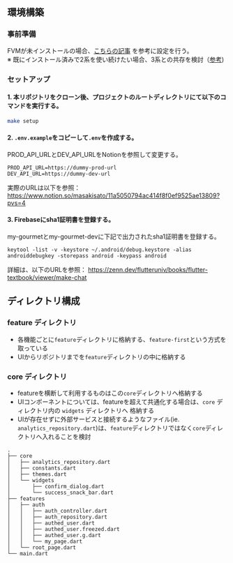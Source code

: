 ## 環境構築

### 事前準備

FVMが未インストールの場合、[こちらの記事](https://zenn.dev/altiveinc/articles/flutter-version-management)
を参考に設定を行う。  
※
既にインストール済みで2系を使い続けたい場合、3系との共存を検討（[参考](https://zenn.dev/altiveinc/articles/flutter-version-management-3#v2%E3%81%A8v3%E3%81%AE%E5%85%B1%E5%AD%98))

### セットアップ

#### 1. 本リポジトリをクローン後、プロジェクトのルートディレクトリにて以下のコマンドを実行する。

```bash
make setup
```

#### 2. `.env.example`をコピーして`.env`を作成する。
PROD_API_URLとDEV_API_URLをNotionを参照して変更する。

```.dotenv
PROD_API_URL=https://dummy-prod-url
DEV_API_URL=https://dummy-dev-url
```

実際のURLは以下を参照：
https://www.notion.so/masakisato/11a5050794ac414f8f0ef9525ae13809?pvs=4

#### 3. Firebaseにsha1証明書を登録する。
   my-gourmetとmy-gourmet-devに下記で出力されたsha1証明書を登録する。
```
keytool -list -v -keystore ~/.android/debug.keystore -alias androiddebugkey -storepass android -keypass android
```

詳細は、以下のURLを参照：
https://zenn.dev/flutteruniv/books/flutter-textbook/viewer/make-chat

## ディレクトリ構成
### feature ディレクトリ
- 各機能ごとに`feature`ディレクトリに格納する、`feature-first`という方式を取っている
- UIからリポジトリまでを`feature`ディレクトリの中に格納する

### core ディレクトリ
- featureを横断して利用するものはこの`core`ディレクトリへ格納する
- UIコンポーネントについては、featureを超えて共通化する場合は、`core` ディレクトリ内の `widgets` ディレクトリへ 格納する
- UIが存在せずに外部サービスと接続するようなファイル(ie. `analytics_repository.dart`)は、`feature`ディレクトリではなく`core`ディレクトリへ入れることを検討

```text
.
├── core
│   ├── analytics_repository.dart
│   ├── constants.dart
│   ├── themes.dart
│   └── widgets
│       ├── confirm_dialog.dart
│       └── success_snack_bar.dart
├── features
│   ├── auth
│   │   ├── auth_controller.dart
│   │   ├── auth_repository.dart
│   │   ├── authed_user.dart
│   │   ├── authed_user.freezed.dart
│   │   ├── authed_user.g.dart
│   │   └── my_page.dart
│   └── root_page.dart
└── main.dart


```